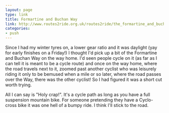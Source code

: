 ```yaml
---
layout: page
type: link
title: Formartine and Buchan Way
link: http://www.routes2ride.org.uk/routes2ride/the_formartine_and_buchan_way/
categories: 
- push
---
```

Since I had my winter tyres on, a lower gear ratio and it was daylight (yay for early finishes on a Friday!) I thought I'd pick up a bit of the Formartine and Buchan Way on the way home. I'd seen people cycle on it (as far as I can tell it is meant to be a cycle route) and once on the way home, where the road travels next to it, zoomed past another cyclist who was leisurely riding it only to be bemused when a mile or so later, where the road passes over the Way, there was the other cyclist! So I had figured it was a short cut worth trying.

All I can say is "Holy crap!". It's a cycle path as long as you have a full suspension mountain bike. For someone pretending they have a Cyclo-cross bike it was one hell of a bumpy ride. I think I'll stick to the road.
